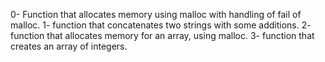 0- Function that allocates memory using malloc with handling of fail of malloc. 1- function that concatenates two strings with some additions. 2- function that allocates memory for an array, using malloc. 3- function that creates an array of integers.
